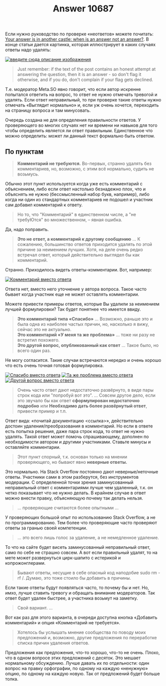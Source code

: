 ﻿---
title: "Answer 10687"
se.owner.user_id: 178556
se.owner.display_name: "default locale"
se.owner.link: "https://ru.meta.stackoverflow.com/users/178556/default-locale"
se.answer_id: 10687
se.question_id: 10686
se.post_type: answer
se.score: 5
se.is_accepted: False
---
<p>Если нужно руководство по проверке «неответов» можете почитать: <a href="https://meta.stackexchange.com/questions/225370/your-answer-is-in-another-castle-when-is-an-answer-not-an-answer">Your answer is in another castle: when is an answer not an answer?</a>. В конце статьи дается картинка, которая иллюстрирует в каких случаях ответы надо удалять:</p>
<p><a href="https://i.stack.imgur.com/vAUaw.png" rel="nofollow noreferrer"><img src="https://i.stack.imgur.com/vAUaw.png" alt="введите сюда описание изображения" /></a></p>
<blockquote>
<p>Just remember: if the text of the post contains an honest attempt at answering the question, then it is an answer - so don't flag it otherwise, and if you do, don't complain if your flag gets declined.</p>
</blockquote>
<p>Т.е. модератор Meta.SO явно говорит, что если автор искренне попытался ответить на вопрос, то ответ не нужно отмечать тревогой и удалять. Если ответ неправильный, то при проверке такие ответы нужно отмечать «Выглядит нормально» и, если уж очень хочется, переходить на страницу вопроса и там минусовать.</p>
<p>Очередь создана не для определения правильности ответов. У проверяющего во многих случаях нет ни времени ни навыков для того чтобы определить является ли ответ правильным. Единственное что можно определить: может ли данный текст формально быть ответом.</p>
<h2>По пунктам</h2>
<blockquote>
<p><strong>Комментарий не требуются.</strong> Во-первых, странно удалять без комментариев, но, возможно, с этим всё нормально, судить не возьмусь.</p>
</blockquote>
<p>Обычно этот пункт используется когда уже есть комментарий с объяснением, либо если ответ настолько безнадежно плох, что и объяснять не нужно (бессмысленный набор букв, например), либо когда ни один из стандартных комментариев не подошел и участник сам добавил комментарий к ответу.</p>
<blockquote>
<p>Но то, что &quot;Комментарий&quot; в единственном числе, а &quot;не требуЮтся&quot; во множественном, – явная ошибка.</p>
</blockquote>
<p>Да, надо поправить.</p>
<blockquote>
<p><strong>Это не ответ, а комментарий к другому сообщению</strong> ... К сожалению, большинство ответов приходится удалять по этой причине за неимением лучших. Хотя, на деле очень редко встречал ответ, который действительно выглядел бы как комментарий.</p>
</blockquote>
<p>Странно. Приходилось видеть ответы-комментарии. Вот, например:</p>
<p><a href="https://i.stack.imgur.com/ygmVC.png" rel="nofollow noreferrer"><img src="https://i.stack.imgur.com/ygmVC.png" alt="Комментарий вместо ответа" /></a></p>
<p>Ответа нет, вместо него уточнение у автора вопроса. Такое часто бывает когда участник еще не может оставлять комментарии.</p>
<p>Можете привести примеры ответов, которые Вы удалили за неимением лучшей формулировки? Так будет понятнее что имеется ввиду.</p>
<blockquote>
<p><strong>Это комментарий типа «Спасибо»</strong> ... Возможно, раньше это и была одна из наиболее частых причин, но, насколько я вижу, сейчас это не актуально.<br />
<strong>Это комментарий «У меня та же проблема»</strong> ... тоже ни разу не встретил похожего.<br />
<strong>Это другой вопрос, опубликованный как ответ</strong> ... Такое было, но всего один раз.</p>
</blockquote>
<p>Не могу согласится. Такие случаи встречаются нередко и очень хорошо что есть очень точная готовая формулировка.</p>
<p><a href="https://i.stack.imgur.com/siKyW.png" rel="nofollow noreferrer"><img src="https://i.stack.imgur.com/siKyW.png" alt="Спасибо вместо ответа" /></a>
<a href="https://i.stack.imgur.com/DEprP.png" rel="nofollow noreferrer"><img src="https://i.stack.imgur.com/DEprP.png" alt="Та же проблема вместо ответа" /></a>
<a href="https://i.stack.imgur.com/TL7NL.png" rel="nofollow noreferrer"><img src="https://i.stack.imgur.com/TL7NL.png" alt="Другой вопрос вместо ответа" /></a></p>
<blockquote>
<p>Очень часто ответ дают недостаточно развёрнуто, в виде пары строк кода или &quot;попробуй вот это&quot;. ... Совсем другое дело, если это звучало бы как ответ <strong>сформулирован недостаточно подробно</strong> или <strong>Необходимо дать более развёрнутый ответ</strong>, привести пример и т.п.</p>
</blockquote>
<p>Ответ вида: «почитай документацию &lt;ссылка&gt;», действительно достоин удаления/преобразования в комментарий. Но если в ответе есть попытка решения, даже пара строк кода, то ответ не нужно удалять. Такой ответ может помочь спрашивающему, дополнен по необходимости автором и другими участниками. Ставьте минусы и оставляйте комментарии.</p>
<blockquote>
<p>Этот пункт спорный, т.к. основан только на мнении проверяющего, но бывают явно <strong>неверные ответы.</strong></p>
</blockquote>
<p>Это нормально. На Stack Overflow постоянно дают неверные/неточные ответы. Участники сами в этом разберутся, без инструментов модерации. С определенной точки зрения заминусованный неправильный ответ с комментариями лучше чем удаленный, т.к. он четко показывает что не нужно делать. В крайнем случае в ответ можно внести правку, объясняющую почему так делать нельзя.</p>
<blockquote>
<p>... проверяющие считаются более опытными ...</p>
</blockquote>
<p>У проверяющих большой опыт по использованию Stack Overflow, а не по программированию. Тем более что проверяющие часто проверяют ответы за гранью своей компетенции.</p>
<blockquote>
<p>... это всего лишь голос за удаление, а не немедленное удаление.</p>
</blockquote>
<p>То что на сайте будет висеть заминусованный неправильный ответ, само по себе не страшно совсем. А вот если правильный удалят, то на мете может развернуться цирк-шапито с истерикой и копрожонглерами.</p>
<blockquote>
<p>Бывают ответы, несущие в себе опасный код наподобие sudo rm -rf /. Думаю, это тоже стоило бы добавить в причины.</p>
</blockquote>
<p>Если такие ответы будут появляться часто, то почему бы и нет. Но, имхо, лучше ставить тревогу и обращать внимание модераторов. Так ответ будет удален быстрее, а участника возьмут на заметку.</p>
<blockquote>
<p>Свой вариант. ...</p>
</blockquote>
<p>Вот как раз для этого варианта, в очереди доступна кнопка «Добавить комментарий» и опция «Комментарий не требуется».</p>
<blockquote>
<p>Хотелось бы услышать мнение сообщества по поводу моих предложений и, возможно, другие предложения по переработке списка причин удаления ответов.</p>
</blockquote>
<p>Предложения как предложения, что-то хорошо, что-то не очень. Плохо, что в одном вопросе этих предложений с десяток. Это мешает нормальному обсуждению. Лучше давать их по отдельности: один вопрос на правку орфографии, по одному на каждую «ненужную» опцию, по одному на каждую новую. Так от предложений будет больше толка.</p>
